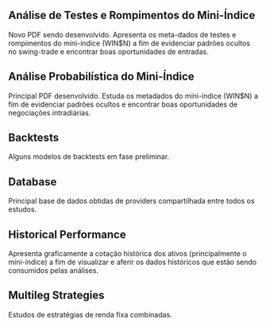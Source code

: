 ## Análise de Testes e Rompimentos do Mini-Índice
Novo PDF sendo desenvolvido. Apresenta os meta-dados de testes e rompimentos do míni-índice (WIN$N) a fim de evidenciar padrões ocultos no swing-trade e encontrar boas oportunidades de entradas.

## Análise Probabilística do Mini-Índice
Principal PDF desenvolvido. Estuda os metadados do míni-índice (WIN$N) a fim de evidenciar padrões ocultos e encontrar boas oportunidades de negociações intradiárias.

## Backtests
Alguns modelos de backtests em fase preliminar.

## Database
Principal base de dados obtidas de providers compartilhada entre todos os estudos. 

## Historical Performance
Apresenta graficamente a cotação histórica dos ativos (principalmente o míni-índice) a fim de visualizar e aferir os dados históricos que estão sendo consumidos pelas análises.

## Multileg Strategies
Estudos de estratégias de renda fixa combinadas.
